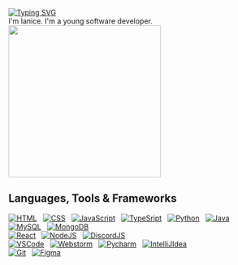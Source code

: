 
 [![Typing SVG](https://readme-typing-svg.herokuapp.com?font=Fira+Code&pause=1000&width=435&lines=Hello+World+%F0%9F%91%8B+!+)](https://git.io/typing-svg)
<br>
I'm Ianice. I'm a young software developer.
<br>
<img src="https://github-readme-stats.vercel.app/api/top-langs/?username=ianice-lng&layout=compact&theme=radical" width="300" />

## Languages, Tools & Frameworks

[![HTML](https://skillicons.dev/icons?i=html)](https://w3schools.com/html/)
&nbsp;
[![CSS](https://skillicons.dev/icons?i=css)](https://w3schools.com/css/)
&nbsp;
[![JavaScript](https://skillicons.dev/icons?i=javascript)](https://javascript.com/)
&nbsp;
[![TypeSript](https://skillicons.dev/icons?i=typescript)](https://www.typescriptlang.org/)
&nbsp;
[![Python](https://skillicons.dev/icons?i=python)](https://python.org/)
&nbsp;
[![Java](https://skillicons.dev/icons?i=java)](https://java.com/)
&nbsp;
<br>
[![MySQL](https://skillicons.dev/icons?i=mysql)](https://mysql.com/)
&nbsp;
[![MongoDB](https://skillicons.dev/icons?i=mongodb)](https://mongodb.com/)
&nbsp;
<br>
[![React](https://skillicons.dev/icons?i=react)](https://react.dev/)
&nbsp;
[![NodeJS](https://skillicons.dev/icons?i=nodejs)](https://nodejs.org/fr)
&nbsp;
[![DiscordJS](https://skillicons.dev/icons?i=discordjs)](https://discord.js.org/)
&nbsp;
<br>
[![VSCode](https://skillicons.dev/icons?i=vscode)](https://code.visualstudio.com)
&nbsp;
[![Webstorm](https://skillicons.dev/icons?i=webstorm)](https://www.jetbrains.com)
&nbsp;
[![Pycharm](https://skillicons.dev/icons?i=pycharm)](https://www.jetbrains.com)
&nbsp;
[![IntelliJIdea](https://skillicons.dev/icons?i=idea)](https://www.jetbrains.com)
&nbsp;
<br>
[![Git](https://skillicons.dev/icons?i=git)](https://git-scm.com/)
&nbsp;
[![Figma](https://skillicons.dev/icons?i=figma)](https://figma.com/)



